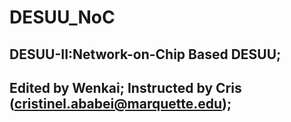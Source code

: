 # DESUU_NoC
DESUU-II:Network-on-Chip Based DESUU;
-------------------------------------------------------------------------------------------------------------------------
Edited by Wenkai;
Instructed by Cris (cristinel.ababei@marquette.edu);
-------------------------------------------------------------------------------------------------------------------------
